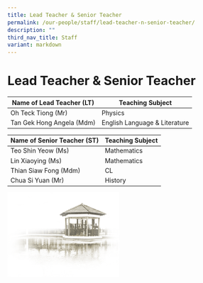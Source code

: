 ```yaml
---
title: Lead Teacher & Senior Teacher
permalink: /our-people/staff/lead-teacher-n-senior-teacher/
description: ""
third_nav_title: Staff
variant: markdown
---
```

# **Lead Teacher &amp; Senior Teacher**


| Name of Lead Teacher  (LT) | Teaching Subject |
| --- | --- |
| Oh Teck Tiong (Mr) | Physics |
| Tan Gek Hong Angela (Mdm) | English Language &amp; Literature |


| Name of Senior Teacher (ST) | Teaching Subject |
| --- | --- |
| Teo Shin Yeow (Ms) | Mathematics |
| Lin Xiaoying (Ms) | Mathematics |
| Thian Siaw Fong (Mdm) | CL |
| Chua Si Yuan (Mr) | History |

<img src="/images/pavilion.png" style="width:50%">
